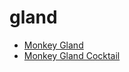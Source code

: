# gland

 * [Monkey Gland](index/m/monkey-gland-200997.json)
 * [Monkey Gland Cocktail](index/m/monkey-gland-cocktail.json)
